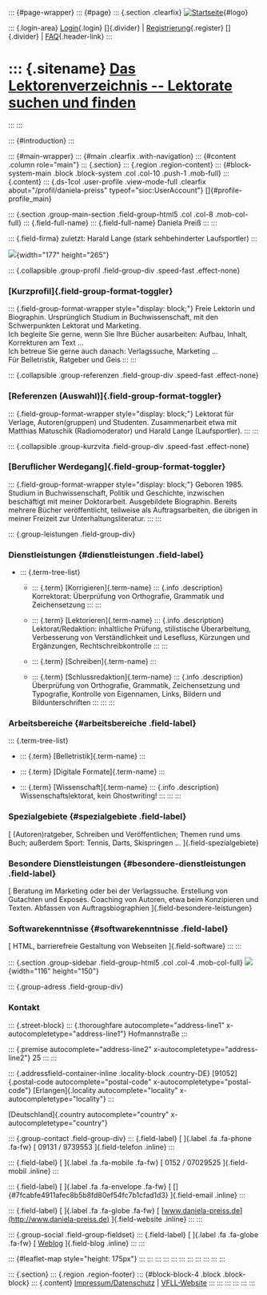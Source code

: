 ::: {#page-wrapper}
::: {#page}
::: {.section .clearfix}
[![Startseite](https://www.lektoren.de/sites/default/files/VfLL_logo.jpg)](/ "Startseite"){#logo}

::: {.login-area}
[Login](/user){.login} []{.divider} \|
[Registrierung](/user/register){.register} []{.divider} \|
[FAQ](/faq-page){.header-link}
:::

::: {.sitename}
[Das Lektorenverzeichnis -- Lektorate suchen und finden](/ "Startseite")
========================================================================
:::
:::

::: {#introduction}
:::

::: {#main-wrapper}
::: {#main .clearfix .with-navigation}
::: {#content .column role="main"}
::: {.section}
::: {.region .region-content}
::: {#block-system-main .block .block-system .col .col-10 .push-1 .mob-full}
::: {.content}
::: {.ds-1col .user-profile .view-mode-full .clearfix about="/profil/daniela-preiss" typeof="sioc:UserAccount"}
[]{#profile-profile_main}

::: {.section .group-main-section .field-group-html5 .col .col-8 .mob-col-full}
::: {.field-full-name}
::: {.field-full-name}
Daniela Preiß
:::
:::

::: {.field-firma}
zuletzt: Harald Lange (stark sehbehinderter Laufsportler)
:::

![](https://www.lektoren.de/sites/default/files/styles/profile-image-full/public/users/profile_img/portraitbild.jpg?itok=EjWoza4h){width="177"
height="265"}

::: {.collapsible .group-profil .field-group-div .speed-fast .effect-none}
### [Kurzprofil]{.field-group-format-toggler}

::: {.field-group-format-wrapper style="display: block;"}
Freie Lektorin und Biographin. Ursprünglich Studium in Buchwissenschaft,
mit den Schwerpunkten Lektorat und Marketing.\
Ich begleite Sie gerne, wenn Sie Ihre Bücher ausarbeiten: Aufbau,
Inhalt, Korrekturen am Text \...\
Ich betreue Sie gerne auch danach: Verlagssuche, Marketing \...\
Für Belletristik, Ratgeber und Geis
:::
:::

::: {.collapsible .group-referenzen .field-group-div .speed-fast .effect-none}
### [Referenzen (Auswahl)]{.field-group-format-toggler}

::: {.field-group-format-wrapper style="display: block;"}
Lektorat für Verlage, Autoren(gruppen) und Studenten. Zusammenarbeit
etwa mit Matthias Matuschik (Radiomoderator) und Harald Lange
(Laufsportler).
:::
:::

::: {.collapsible .group-kurzvita .field-group-div .speed-fast .effect-none}
### [Beruflicher Werdegang]{.field-group-format-toggler}

::: {.field-group-format-wrapper style="display: block;"}
Geboren 1985. Studium in Buchwissenschaft, Politik und Geschichte,
inzwischen beschäftigt mit meiner Doktorarbeit. Ausgebildete Biographin.
Bereits mehrere Bücher veröffentlicht, teilweise als Auftragsarbeiten,
die übrigen in meiner Freizeit zur Unterhaltungsliteratur.
:::
:::

::: {.group-leistungen .field-group-div}
### Dienstleistungen {#dienstleistungen .field-label}

-   ::: {.term-tree-list}
    -   ::: {.term}
        [Korrigieren]{.term-name}
        ::: {.info .description}
        Korrektorat: Überprüfung von Orthografie, Grammatik und
        Zeichensetzung
        :::
        :::

    -   ::: {.term}
        [Lektorieren]{.term-name}
        ::: {.info .description}
        Lektorat/Redaktion: inhaltliche Prüfung, stilistische
        Überarbeitung, Verbesserung von Verständlichkeit und Lesefluss,
        Kürzungen und Ergänzungen, Rechtschreibkontrolle
        :::
        :::

    -   ::: {.term}
        [Schreiben]{.term-name}
        :::

    -   ::: {.term}
        [Schlussredaktion]{.term-name}
        ::: {.info .description}
        Überprüfung von Orthografie, Grammatik, Zeichensetzung und
        Typografie, Kontrolle von Eigennamen, Links, Bildern und
        Bildunterschriften
        :::
        :::
    :::

### Arbeitsbereiche {#arbeitsbereiche .field-label}

::: {.term-tree-list}
-   ::: {.term}
    [Belletristik]{.term-name}
    :::

-   ::: {.term}
    [Digitale Formate]{.term-name}
    :::

-   ::: {.term}
    [Wissenschaft]{.term-name}
    ::: {.info .description}
    Wissenschaftslektorat, kein Ghostwriting!
    :::
    :::
:::

### Spezialgebiete {#spezialgebiete .field-label}

[ (Autoren)ratgeber, Schreiben und Veröffentlichen; Themen rund ums
Buch; außerdem Sport: Tennis, Darts, Skispringen \...
]{.field-spezialgebiete}

### Besondere Dienstleistungen {#besondere-dienstleistungen .field-label}

[ Beratung im Marketing oder bei der Verlagssuche. Erstellung von
Gutachten und Exposés. Coaching von Autoren, etwa beim Konzipieren und
Texten. Abfassen von Auftragsbiographien ]{.field-besondere-leistungen}

### Softwarekenntnisse {#softwarekenntnisse .field-label}

[ HTML, barrierefreie Gestaltung von Webseiten ]{.field-software}
:::
:::

::: {.section .group-sidebar .field-group-html5 .col .col-4 .mob-col-full}
![](https://www.lektoren.de/sites/default/files/styles/logo/public/users/profile_logo/w_cover.jpg?itok=G7-euPwZ){width="116"
height="150"}

::: {.group-adress .field-group-div}
### Kontakt

::: {.street-block}
::: {.thoroughfare autocomplete="address-line1" x-autocompletetype="address-line1"}
Hofmannstraße
:::

::: {.premise autocomplete="address-line2" x-autocompletetype="address-line2"}
25
:::
:::

::: {.addressfield-container-inline .locality-block .country-DE}
[91052]{.postal-code autocomplete="postal-code"
x-autocompletetype="postal-code"} [Erlangen]{.locality
autocomplete="locality" x-autocompletetype="locality"}
:::

[Deutschland]{.country autocomplete="country"
x-autocompletetype="country"}

::: {.group-contact .field-group-div}
::: {.field-label}
[ ]{.label .fa .fa-phone .fa-fw} [ 09131 / 9739553 ]{.field-telefon
.inline}
:::

::: {.field-label}
[ ]{.label .fa .fa-mobile .fa-fw} [ 0152 / 07029525 ]{.field-mobil
.inline}
:::

::: {.field-label}
[ ]{.label .fa .fa-envelope .fa-fw} [
[]{#7fcabfe4911afec8b5b8fd80ef54fc7b1cfad1d3} ]{.field-email .inline}
:::

::: {.field-label}
[ ]{.label .fa .fa-globe .fa-fw} [
[www.daniela-preiss.de](http://www.daniela-preiss.de) ]{.field-website
.inline}
:::
:::

::: {.group-social .field-group-fieldset}
::: {.field-label}
[ ]{.label .fa .fa-globe .fa-fw} [
[Weblog](http://www.abi.de/interaktiv/blog.htm?type=Barrierefrei%20promovieren%21&zg=schueler)
]{.field-blog .inline}
:::
:::

::: {#leaflet-map style="height: 175px"}
:::
:::
:::
:::
:::
:::
:::
:::
:::
:::
:::

::: {.section}
::: {.region .region-footer}
::: {#block-block-4 .block .block-block}
::: {.content}
[Impressum/Datenschutz](/impressum) \|
[VFLL-Website](http://www.vfll.de)
:::
:::
:::
:::
:::
:::
